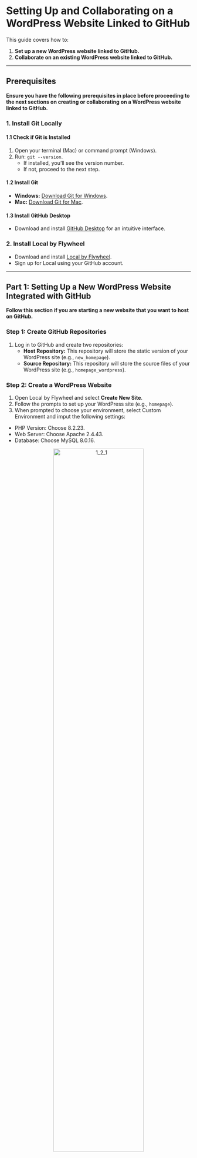 # Setting Up and Collaborating on a WordPress Website Linked to GitHub  

This guide covers how to:  
1. **Set up a new WordPress website linked to GitHub.**  
2. **Collaborate on an existing WordPress website linked to GitHub.**  

---  

## Prerequisites  

**Ensure you have the following prerequisites in place before proceeding to the next sections on creating or collaborating on a WordPress website linked to GitHub.**  

### 1. Install Git Locally  
#### 1.1 Check if Git is Installed  
1. Open your terminal (Mac) or command prompt (Windows).  
2. Run: `git --version`.  
   - If installed, you’ll see the version number.  
   - If not, proceed to the next step.  

#### 1.2 Install Git  
- **Windows:** [Download Git for Windows](https://gitforwindows.org/).  
- **Mac:** [Download Git for Mac](https://sourceforge.net/projects/git-osx-installer/).  

#### 1.3 Install GitHub Desktop  
- Download and install [GitHub Desktop](https://desktop.github.com/) for an intuitive interface.  

### 2. Install Local by Flywheel  
- Download and install [Local by Flywheel](https://localwp.com/).  
- Sign up for Local using your GitHub account.  

---  

## Part 1: Setting Up a New WordPress Website Integrated with GitHub  

**Follow this section if you are starting a new website that you want to host on GitHub.**  

### Step 1: Create GitHub Repositories  
1. Log in to GitHub and create two repositories:  
   - **Host Repository:** This repository will store the static version of your WordPress site (e.g., `new_homepage`).  
   - **Source Repository:** This repository will store the source files of your WordPress site (e.g., `homepage_wordpress`).  

### Step 2: Create a WordPress Website  
1. Open Local by Flywheel and select **Create New Site**.  
2. Follow the prompts to set up your WordPress site (e.g., `homepage`).  
3. When prompted to choose your environment, select Custom Environment and imput the following settings:
- PHP Version: Choose 8.2.23.
- Web Server: Choose Apache 2.4.43.
- Database: Choose MySQL 8.0.16.

<div style="text-align: center;">
  <img src="documentation_images/1_2_1.png" alt="1_2_1" width="70%">
  <img src="documentation_images/1_2_2.png" alt="1_2_2" width="70%">
  <img src="documentation_images/1_2_3.png" alt="1_2_3" width="70%">
</div>


### Step 3: Connect GitHub with GitHub Desktop  
1. Clone the **Host Repository** (e.g., `new_homepage`) to your local machine:  
   - Open GitHub Desktop.  
   - Select **File > Clone Repository**.  
   - Insert the URL of the host repository and define the local path.  

<div style="text-align: center;">
    <img src="documentation_images/1_4_1.png" alt="1_4_1" style="width: 50%; border: 2px solid #ccc; border-radius: 5px;">
</div>  

2. Clone the **Source Repository** (e.g., `homepage_wordpress`) similarly to step 1.  

### Step 4: Convert WordPress to Static HTML  
#### 4.1 Install and Configure Simply Static Plugin  
1. In Local, access **WP Admin** and log in.  
2. Go to **Plugins → Add New** and search for "Simply Static".  
3. Install and activate the plugin.  

<div style="text-align: center;">
    <img src="documentation_images/1_5_1.png" alt="1_5_1" style="width: 50%; border: 2px solid #ccc; border-radius: 5px;">
</div> 

4. Configure settings under **Simply Static**:  
   - **General Settings**:  
     - Replace URLs: Set to **Relative Path**.  
     - Path: Specify the path of the host repository (e.g., `/new_homepage`).  
     - Enable **Force URL Replacements**.  
   - **Deploy Settings**:  
     - Deployment Method: **Local Directory**.  
     - Path: Specify the local path to the cloned host repository.  

<div style="text-align: center;">
    <img src="documentation_images/1_5_2.png" alt="1_5_2" style="width: 50%; border: 2px solid #ccc; border-radius: 5px;">
</div> 

<div style="text-align: center;">
    <img src="documentation_images/1_5_3.png" alt="1_5_3" style="width: 50%; border: 2px solid #ccc; border-radius: 5px;">
</div> 

#### 4.2 Generate Static Files  
1. Go to **Simply Static → Generate**.  
2. Click **Generate Static Files** to export the site as static HTML with rewritten URLs.  

<div style="text-align: center;">
    <img src="documentation_images/1_5_4.png" alt="1_5_4" style="width: 50%; border: 2px solid #ccc; border-radius: 5px;">
</div> 

### Step 5: Copy Local Site Folder to Repository
1. **Locate the Local Site Folder:**  
   - Open **Local by Flywheel**.  
   - Find your site in the list and click the **Site Folder** button located below the site title.  

   <div style="text-align: center;">
       <img src="documentation_images/1_3_1.png" alt="1_3_1" style="width: 50%; border: 2px solid #ccc; border-radius: 5px;">
   </div>  

   - This folder contains the changes you made on WPAdmin and it is necessary to push these updates to your online repository.  

2. **Copy Local Site Folder Files to the GitHub Repository Path:**  
   - Copy all the files from the **Local Site Folder** into the local source repository folder (e.g., `homepage_wordpress`) set up in GitHub Desktop.  


### Step 6: Push Static HTML to GitHub  
1. **Push Changes to GitHub:**  
   - Open **GitHub Desktop**.  
   - Verify that in both the source and host repositories the changes made are visible.    
   - Push the changes to the online repositories by committing channes and by clicking **Push Origin**.  

2. **Stop the Local Site:**  
   - Before pushing or pulling any changes, stop the Local site to avoid conflicts.  
   - Click the **Stop site** button located in the top-right corner in Local by Flywheel.  

   <div style="text-align: center;">
       <img src="documentation_images/1_6_1.png" alt="1_6_1" style="width: 50%; border: 2px solid #ccc; border-radius: 5px;">
   </div>  

### Step 7: Repeat for Updates  
- For updates, repeat the process of generating static files and pushing them to GitHub.  

---  

## Part 2: Collaborating on an Existing Linked Website  

**Follow this section if you want to collaborate on a WordPress website that is hosted on GitHub.**  

### Step 1: Export and Import the Website  
1. In Local, click the three dots next to the site name and select **Export**.  

<div style="text-align: center;">
    <img src="documentation_images/2_1_1.png" alt="2_1_1" style="width: 50%; border: 2px solid #ccc; border-radius: 5px;">
</div> 

2. Share the ZIP file with collaborators.  
3. On the collaborator’s machine, drag the ZIP file into Local to import the site.  

### Step 2: Connect GitHub with GitHub Desktop  
1. Clone the host repository to the collaborator's GitHub Desktop, as done in **Part 1: Step 4**.  
2. For the source repository:  
   - Navigate to the imported Local site folder, which already contains a `.git` file.  
   - Add this repository locally in GitHub Desktop to sync it with the source repository on GitHub.


### Step 3: Convert WordPress to Static HTML and Push Changes  
- Follow **Part 1: Steps 4 and 6** to generate static files and push changes to GitHub. Since the imported ZIP file is already linked to the GitHub repository, you can skip **Part 1: Step 5** (Copy Local Site Folder to Repository). 

---  

By following these steps, you’ll ensure a smooth setup and collaborative workflow for a WordPress site integrated with GitHub.  